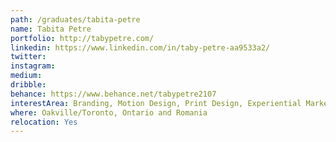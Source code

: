 ```yaml
---
path: /graduates/tabita-petre
name: Tabita Petre
portfolio: http://tabypetre.com/
linkedin: https://www.linkedin.com/in/taby-petre-aa9533a2/
twitter:
instagram:
medium:
dribble:
behance: https://www.behance.net/tabypetre2107
interestArea: Branding, Motion Design, Print Design, Experiential Marketing, Mixed
where: Oakville/Toronto, Ontario and Romania
relocation: Yes
---
```

